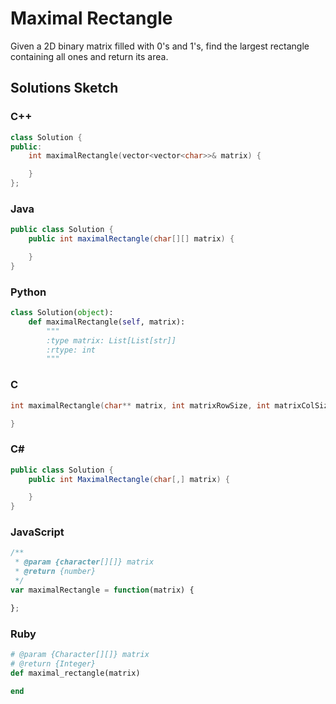 # Maximal Rectangle

Given a 2D binary matrix filled with 0's and 1's, find the largest rectangle containing all ones and return its area.

## Solutions Sketch

### C++
```C++
class Solution {
public:
    int maximalRectangle(vector<vector<char>>& matrix) {

    }
};
```

### Java
```Java
public class Solution {
    public int maximalRectangle(char[][] matrix) {

    }
}
```

### Python
```Python
class Solution(object):
    def maximalRectangle(self, matrix):
        """
        :type matrix: List[List[str]]
        :rtype: int
        """
```

### C
```C
int maximalRectangle(char** matrix, int matrixRowSize, int matrixColSize) {

}
```

### C# 
```C#
public class Solution {
    public int MaximalRectangle(char[,] matrix) {

    }
}
```

### JavaScript
```JavaScript
/**
 * @param {character[][]} matrix
 * @return {number}
 */
var maximalRectangle = function(matrix) {

};
```

### Ruby
```Ruby
# @param {Character[][]} matrix
# @return {Integer}
def maximal_rectangle(matrix)

end
```
